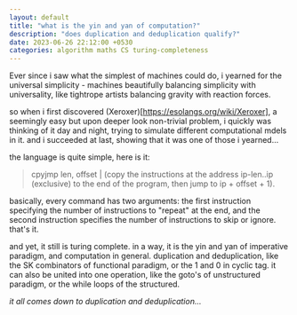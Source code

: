 ```yaml
---
layout: default
title: "what is the yin and yan of computation?"
description: "does duplication and deduplication qualify?"
date: 2023-06-26 22:12:00 +0530
categories: algorithm maths CS turing-completeness
---
```


Ever since i saw what the simplest of machines could do, i yearned for the universal simplicity - machines beautifully balancing simplicity with universality, like tightrope artists balancing gravity with reaction forces. 

so when i first discovered (Xeroxer)[https://esolangs.org/wiki/Xeroxer], a seemingly easy but upon deeper look non-trivial problem, i quickly was thinking of it day and night, trying to simulate different computational mdels in it. and i succeeded at last, showing that it was one of those i yearned...

the language is quite simple, here is it:
> cpyjmp len, offset | (copy the instructions at the address ip-len..ip (exclusive) to the end of the program, then jump to ip + offset + 1).

basically, every command has two arguments: the first instruction specifying the number of instructions to "repeat" at the end, and the second instruction specifies the number of instructions to skip or ignore. that's it.

and yet, it still is turing complete. in a way, it is the yin and yan of imperative paradigm, and computation in general. duplication and deduplication, like the SK combinators of functional paradigm, or the 1 and 0 in cyclic tag.
it can also be united into one operation, like the goto's of unstructured paradigm, or the while loops of the structured. 

_it all comes down to duplication and deduplication..._
